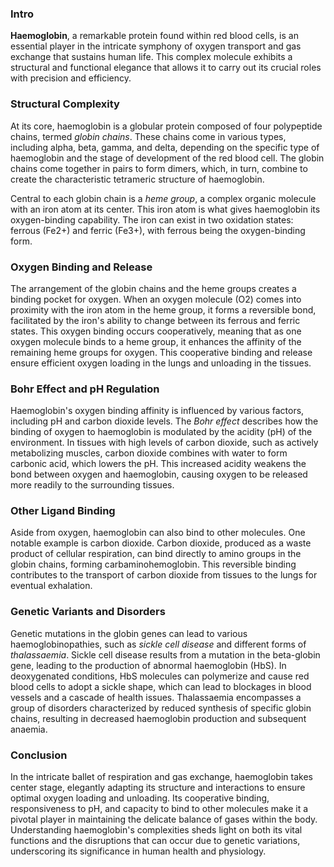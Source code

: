 ### **Intro**
**Haemoglobin**, a remarkable protein found within red blood cells, is an essential player in the intricate symphony of oxygen transport and gas exchange that sustains human life. This complex molecule exhibits a structural and functional elegance that allows it to carry out its crucial roles with precision and efficiency.

### **Structural Complexity**

At its core, haemoglobin is a globular protein composed of four polypeptide chains, termed *globin chains*. These chains come in various types, including alpha, beta, gamma, and delta, depending on the specific type of haemoglobin and the stage of development of the red blood cell. The globin chains come together in pairs to form dimers, which, in turn, combine to create the characteristic tetrameric structure of haemoglobin.

Central to each globin chain is a *heme group*, a complex organic molecule with an iron atom at its center. This iron atom is what gives haemoglobin its oxygen-binding capability. The iron can exist in two oxidation states: ferrous (Fe2+) and ferric (Fe3+), with ferrous being the oxygen-binding form.

### **Oxygen Binding and Release**

The arrangement of the globin chains and the heme groups creates a binding pocket for oxygen. When an oxygen molecule (O2) comes into proximity with the iron atom in the heme group, it forms a reversible bond, facilitated by the iron's ability to change between its ferrous and ferric states. This oxygen binding occurs cooperatively, meaning that as one oxygen molecule binds to a heme group, it enhances the affinity of the remaining heme groups for oxygen. This cooperative binding and release ensure efficient oxygen loading in the lungs and unloading in the tissues.

### **Bohr Effect and pH Regulation**

Haemoglobin's oxygen binding affinity is influenced by various factors, including pH and carbon dioxide levels. The *Bohr effect* describes how the binding of oxygen to haemoglobin is modulated by the acidity (pH) of the environment. In tissues with high levels of carbon dioxide, such as actively metabolizing muscles, carbon dioxide combines with water to form carbonic acid, which lowers the pH. This increased acidity weakens the bond between oxygen and haemoglobin, causing oxygen to be released more readily to the surrounding tissues.

### **Other Ligand Binding**

Aside from oxygen, haemoglobin can also bind to other molecules. One notable example is carbon dioxide. Carbon dioxide, produced as a waste product of cellular respiration, can bind directly to amino groups in the globin chains, forming carbaminohemoglobin. This reversible binding contributes to the transport of carbon dioxide from tissues to the lungs for eventual exhalation.

### **Genetic Variants and Disorders**

Genetic mutations in the globin genes can lead to various haemoglobinopathies, such as *sickle cell disease* and different forms of *thalassaemia*. Sickle cell disease results from a mutation in the beta-globin gene, leading to the production of abnormal haemoglobin (HbS). In deoxygenated conditions, HbS molecules can polymerize and cause red blood cells to adopt a sickle shape, which can lead to blockages in blood vessels and a cascade of health issues. Thalassaemia encompasses a group of disorders characterized by reduced synthesis of specific globin chains, resulting in decreased haemoglobin production and subsequent anaemia.

### **Conclusion**

In the intricate ballet of respiration and gas exchange, haemoglobin takes center stage, elegantly adapting its structure and interactions to ensure optimal oxygen loading and unloading. Its cooperative binding, responsiveness to pH, and capacity to bind to other molecules make it a pivotal player in maintaining the delicate balance of gases within the body. Understanding haemoglobin's complexities sheds light on both its vital functions and the disruptions that can occur due to genetic variations, underscoring its significance in human health and physiology.